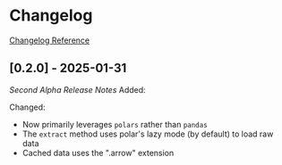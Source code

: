 # Changelog
[Changelog Reference](https://common-changelog.org/)

## [0.2.0] - 2025-01-31
_Second Alpha Release Notes_
Added:

Changed:
- Now primarily leverages `polars` rather than `pandas`
- The `extract` method uses polar's lazy mode (by default) to load raw data
- Cached data uses the ".arrow" extension
